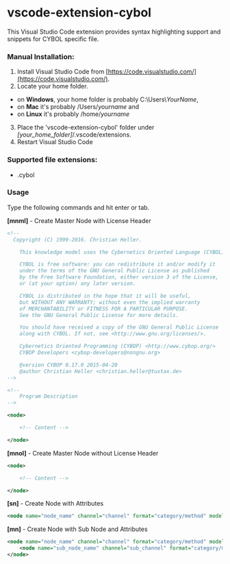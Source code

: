 # vscode-extension-cybol

This Visual Studio Code extension provides syntax highlighting support and snippets for CYBOL specific file.


### Manual Installation:


1. Install Visual Studio Code from [https://code.visualstudio.com/](https://code.visualstudio.com/).
2. Locate your home folder. 
  - on **Windows**, your home folder is probably C:\Users\\*YourName*,
  - on **Mac** it's probably /Users/*yourname* and
  - on **Linux** it's probably /home/*yourname*
3. Place the 'vscode-extension-cybol' folder under *[your_home_folder]*/.vscode/extensions.
4. Restart Visual Studio Code

### Supported file extensions:

* .cybol

### Usage

Type the following commands and hit enter or tab.

**[mnml]** - Create Master Node with License Header

```xml
<!--
  Copyright (C) 1999-2016. Christian Heller.

    This knowledge model uses the Cybernetics Oriented Language (CYBOL).

    CYBOL is free software: you can redistribute it and/or modify it
    under the terms of the GNU General Public License as published
    by the Free Software Foundation, either version 3 of the License,
    or (at your option) any later version.

    CYBOL is distributed in the hope that it will be useful,
    but WITHOUT ANY WARRANTY; without even the implied warranty
    of MERCHANTABILITY or FITNESS FOR A PARTICULAR PURPOSE.
    See the GNU General Public License for more details.

    You should have received a copy of the GNU General Public License
    along with CYBOL. If not, see <http://www.gnu.org/licenses/>.

    Cybernetics Oriented Programming (CYBOP) <http://www.cybop.org/>
    CYBOP Developers <cybop-developers@nongnu.org>

    @version CYBOP 0.17.0 2015-04-20
    @author Christian Heller <christian.heller@tuxtax.de>
-->

<!--
    Program Description
-->

<node>

    <!-- Content -->

</node>
```

**[mnol]** - Create Master Node without License Header

```xml
<node>

    <!-- Content -->

</node>
```

**[sn]** - Create Node with Attributes

```xml
<node name="node_name" channel="channel" format="category/method" model="model"/>
```

**[mn]** - Create Node with Sub Node and Attributes

```xml
<node name="node_name" channel="channel" format="category/method" model="model">
    <node name="sub_node_name" channel="sub_channel" format="category/method" model="sub_model"/>
</node>

```
